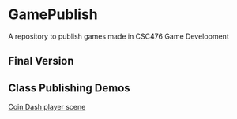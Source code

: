 # GamePublish
A repository to publish games made in CSC476 Game Development

## Final Version

## Class Publishing Demos

[Coin Dash player scene](player_scene)
